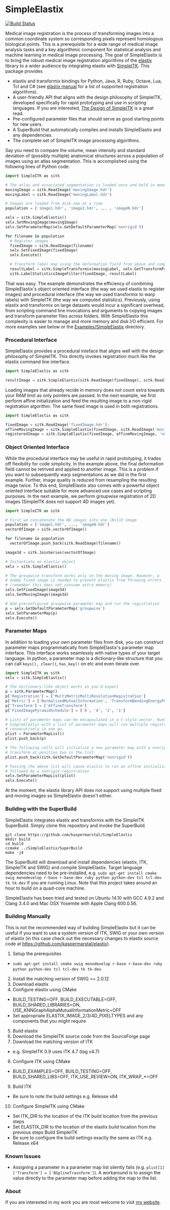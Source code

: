 SimpleElastix
=============
[![Build Status](https://travis-ci.org/kaspermarstal/SimpleElastix.svg?branch=SimpleElastix)](https://travis-ci.org/kaspermarstal/SimpleElastix)

Medical image registration is the process of transforming images into a common coordinate system so corresponding pixels represent homologous biological points. This is a prerequisite for a wide range of medical image analysis tasks and a key algorithmic component for statistical analysis and machine learning in medical image processing. The goal of SimpleElastix is to bring the robust medical image registration algorithms of the [elastix](http://elastix.isi.uu.nl/ "Elastix website") library to a wider audience by integrating elastix with [SimpleITK](https://github.com/SimpleITK/SimpleITK "SimpleITK github repository"). This package provides

- elastix and transformix bindings for Python, Java, R, Ruby, Octave, Lua, Tcl and C# (see [elastix manual](http://elastix.isi.uu.nl/download/elastix_manual_v4.7.pdf "elastix manual") for a list of supported registration algorithms).
- A user-friendly API that aligns with the design philosophy of SimpleITK, developed specifically for rapid prototyping and use in scripting languages. If you are interested, [The Design of SimpleITK](http://www.ncbi.nlm.nih.gov/pmc/articles/PMC3874546/ "PubMed") is a great read.
- Pre-configured parameter files that should serve as good starting points for new users.
- A SuperBuild that automatically compiles and installs SimpleElastix and any dependencies.
- The complete set of SimpleITK image processing algorithms.

Say you need to compare the volume, mean intensity and standard deviation of (possibly multiple) anatomical structures across a population of images using an atlas segmentation. This is accomplished using the following lines of Python code:

```python
import SimpleITK as sitk

# The atlas and associated segmentation is loaded once and held in memory
movingImage = sitk.ReadImage('movingImage.hdr')
movingLabel = sitk.ReadImage('movingLabel.hdr')

# Images are loaded from disk one at a time
population = ['image1.hdr', 'image2.hdr', ... , 'imageN.hdr']

selx = sitk.SimpleElastix()
selx.SetMovingImage(movingImage)
selx.SetParameterMap(selx.GetDefaultParameterMap('nonrigid'))

for filename in population
  # Register images
  fixedImage = sitk.ReadImage(filename)
  selx.SetFixedImage(fixedImage)
  selx.Execute()

  # Transform label map using the deformation field from above and compute statistics
  resultLabel = sitk.SimpleTransformix(movingLabel, selx.GetTransformParameters())
  sitk.LabelStatisticsImageFilter(fixedImage, resultLabel)
```

That was easy. The example demonstrates the efficiency of combining SimpleElastix's object oriented interface (the way we used elastix to register images) and procedural interface (the way we used transformix to warp labels) with SimpleITK (the way we computed statistics). Previously, using elastix and transformix on large datasets would incur a significant overhead, from scripting command line invocations and arguments to copying images and transform parameter files across folders. With SimpleElastix this complexity is easier to manage and more memory and disk I/O efficient. For more examples see below or the [Examples/SimpleElastix](Examples/SimpleElastix) directory.

### Procedural Interface
SimpleElastix provides a procedural inteface that aligns well with the design philosophy of SimpleITK. This directly invokes registration much like the elastix command line interface. 

```python
import SimpleElastix as sitk

resultImage = sitk.SimpleElastix(sitk.ReadImage(fixedImage), sitk.ReadImage(movingImage), sitk.ReadParameterFile('pf.txt'))
```

Loading images that already recide in memory does not count extra towards your RAM limit as only pointers are passed. In the next example, we first perform affine initialization and feed the resulting image to a non-rigid registration algorithm. The same fixed image is used in both registrations. 

```python
import SimpleElastix as sitk

fixedImage = sitk.ReadImage('fixedImage.hdr');
affineMovingImage = sitk.SimpleElastix(fixedImage, sitk.ReadImage('movingImage.hdr'), 'affine')
registeredImage = sitk.SimpleElastix(fixedImage, affineMovingImage, 'nonrigid')
```


### Object Oriented Interface
While the procedural interface may be useful in rapid prototyping, it trades off flexibility for code simplicity. In the example above, the final deformation field cannot be retrived and applied to another image. This is a problem if you want to subsequently warp segmentations as we did in the first example. Further, image quality is reduced from resampling the resulting image twice. To this end, SimpleElastix also comes with a powerful object oriented interface suitable for more advanced use cases and scripting purposes. In the next example, we perform groupwise registration of 2D images (SimpleITK does not support 4D images yet).

```python
import SimpleITK as sitk

# First we concatenate the ND images into one (N+1)D image
population = ['image1.hdr', ..., 'imageN.hdr']
vectorOfImage = sitk.vectorOfImage()

for filename in population
  vectorOfImage.push_back(sitk.ReadImage(filename))

image3d = sitk.JoinSeries(vectorOfImage)

# Instantiate an elastix object 
selx = sitk.SimpleElastix()

# The groupwise transform works only on the moving image. However, a 
# dummy fixed image is needed to prevent elastix from throwing errors
# (remember this does not consume extra memory)
selx.SetFixedImage(image3d) 
selx.SetMovingImage(image3d)

# Add preconfigured groupwise parameter map and run the registration
p = selx.GetDefaultParameterMap('groupwise')
selx.SetParameterMap(p)
selx.Execute()
```

### Parameter Maps
In addition to loading your own parameter files from disk, you can construct parameter maps programmatically from SimpleElastix's parameter map interface. This interface works seamlessly with native types of your target language. In python, a parameter map is a dictionary-like structure that you can call `keys(), clear()`, `has_key()` on etc and even iterate over. 

```python
import SimpleITK as sitk
selx = sitk.SimpleElastix()

# The dictionary-like object works as you'd expect
p = sitk.ParameterMap()
p['Registration'] = ['MultiMetricMultiResolutionRegistration']
p['Metric'] = ['NormalizedMutualInformation', 'TransformBendingEnergyPenalty']
p['Transform'] = ['AffineTransform']
p['FixedImagePyramidSchedule'] = ['8', '4', '2', '1']

# Lists of parameter maps can be encapsulated in a C-style vector. Running 
# SimpleElastix with a list of parameter maps will run multiple registrations 
# consecutively in one go. 
plist = ParameterMapList()
plist.push_back(p)

# The following calls will initialize a new parameter map with a nonrigid 
# transform at position two in the list
plist.push_back(sitk.GetDefaultParameterMap('nonrigid'))

# Passing the above list will cause elastix to run an affine initialization
# followed by a nonrigid registration 
selx.SetParameterMapList(plist) 
selx.Execute()  
```

At the moment, the elastix library API does not support using multiple fixed and moving images so SimpleElastix doesn't either.

### Building with the SuperBuild
SimpleElastix integrates elastix and transformix with the SimpleITK SuperBuild. Simply clone this repository and invoke the SuperBuild.

```
git clone https://github.com/kaspermarstal/SimpleElastix
mkdir build
cd build
ccmake ../SimpleElastix/SuperBuild
make -j4
```

The SuperBuild will download and install dependencies (elastix, ITK, SimpleITK and SWIG) and compile SimpleElastix. Target language dependencies need to be pre-installed, e.g. `sudo apt-get install cmake swig monodevelop r-base r-base-dev ruby python python-dev tcl tcl-dev tk tk-dev` if you are running Linux. Note that this project takes around an hour to build on a quad-core machine.

SimpleElastix has been tried and tested on Ubuntu 14.10 with GCC 4.9.2 and Clang 3.4.0 and Mac OSX Yosemite with Apple Clang 600.0.56.

### Building Manually
This is not the recommended way of building SimpleElastix but it can be useful if you want to use a system version of ITK, SWIG or your own version of elastix (in this case check out the necessary changes to elastix source code at https://github.com/kaspermarstal/elastix). 

1. Setup the prerequisites
 - `sudo apt-get install cmake swig monodevelop r-base r-base-dev ruby python python-dev tcl tcl-dev tk tk-dev`.
2. Install the matching version of SWIG >= 2.0.12
3. Download elastix
4. Configure elastix using CMake
 - BUILD_TESTING=OFF, BUILD_EXECUTABLE=OFF, BUILD_SHARED_LIBRARIES=ON, USE_KNNGraphAlphaMutualInformationMetric=OFF 
 - Set appropriate ELASTIX_IMAGE_2/3/4D_PIXELTYPES and any components that you might require
5. Build elastix
6. Download the SimpleITK source code from the SourceForge page
7. Download the matching version of ITK
 - e.g. SimpleITK 0.9 uses ITK 4.7 (tag v4.7)
8. Configure ITK using CMake
 - BUILD_EXAMPLES=OFF, BUILD_TESTING=OFF, BUILD_SHARED_LIBS=OFF, ITK_USE_REVIEW=ON, ITK_WRAP_*=OFF
9. Build ITK
 - Be sure to note the build settings e.g. Release x64
10. Configure SimpleITK using CMake
 - Set ITK_DIR to the location of the ITK build location from the previous steps
 - Set ELASTIX_DIR to the location of the elastix build location from the previous steps
Build SimpleITK
 - Be sure to configure the build settings exactly the same as ITK e.g. Release x64

### Known Issues
- Assigning a parameter in a parameter map list silently fails (e.g. `plist[1]['Transform'] = ['BSplineTrasnform']`). A workaround is to assign the value directly to the parameter map before adding the map to the list.

### About
If you are interested in my work you are most welcome to visit [my website](https://kaspermarstal.github.io).
